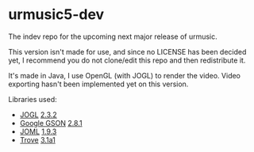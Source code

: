# urmusic5-dev
The indev repo for the upcoming next major release of urmusic.

This version isn't made for use, and since no LICENSE has been decided yet,
I recommend you do not clone/edit this repo and then redistribute it.

It's made in Java, I use OpenGL (with JOGL) to render the video.
Video exporting hasn't been implemented yet on this version.

Libraries used:
- [JOGL](http://jogamp.org/jogl/www) [2.3.2](http://jogamp.org/wiki/index.php/Release_2.3.2)
- [Google GSON](https://github.com/google/gson) [2.8.1](https://github.com/google/gson/releases/tag/gson-parent-2.8.1)
- [JOML](https://joml-ci.github.io/JOML) [1.9.3](https://github.com/JOML-CI/JOML/releases/tag/1.9.3)
- [Trove](https://bitbucket.org/trove4j/trove) [3.1a1](https://bitbucket.org/trove4j/trove/downloads/?tab=downloads)
